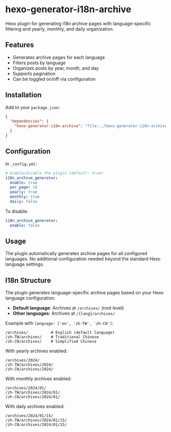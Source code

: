 # hexo-generator-i18n-archive

Hexo plugin for generating i18n archive pages with language-specific filtering and yearly, monthly, and daily organization.

## Features

- Generates archive pages for each language
- Filters posts by language
- Organizes posts by year, month, and day
- Supports pagination
- Can be toggled on/off via configuration

## Installation

Add to your `package.json`:

```json
{
  "dependencies": {
    "hexo-generator-i18n-archive": "file:../hexo-generator-i18n-archive"
  }
}
```

## Configuration

In `_config.yml`:

```yaml
# Enable/disable the plugin (default: true)
i18n_archive_generator:
  enable: true
  per_page: 10
  yearly: true
  monthly: true
  daily: false
```

To disable:

```yaml
i18n_archive_generator:
  enable: false
```

## Usage

The plugin automatically generates archive pages for all configured languages. No additional configuration needed beyond the standard Hexo language settings.

## I18n Structure

The plugin generates language-specific archive pages based on your Hexo language configuration:

- **Default language**: Archives at `/archives/` (root level)
- **Other languages**: Archives at `/{lang}/archives/`

Example with `language: ['en', 'zh-TW', 'zh-CN']`:
```
/archives/          # English (default language)
/zh-TW/archives/    # Traditional Chinese
/zh-CN/archives/    # Simplified Chinese
```

With yearly archives enabled:
```
/archives/2024/
/zh-TW/archives/2024/
/zh-CN/archives/2024/
```

With monthly archives enabled:
```
/archives/2024/01/
/zh-TW/archives/2024/01/
/zh-CN/archives/2024/01/
```

With daily archives enabled:
```
/archives/2024/01/15/
/zh-TW/archives/2024/01/15/
/zh-CN/archives/2024/01/15/
```

